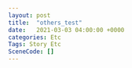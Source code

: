 ```yaml
---
layout: post
title:  "others_test"
date:   2021-03-03 04:00:00 +0000
categories: Etc
Tags: Story Etc
SceneCode: []
---
```


